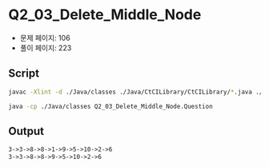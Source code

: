 # Q2_03_Delete_Middle_Node

- 문제 페이지: 106
- 풀이 페이지: 223

## Script

```sh
javac -Xlint -d ./Java/classes ./Java/CtCILibrary/CtCILibrary/*.java ./Java/Ch\ 02.\ Linked\ Lists/Q2_03_Delete_Middle_Node/*.java

java -cp ./Java/classes Q2_03_Delete_Middle_Node.Question
```

## Output

```txt
3->3->8->8->1->9->5->10->2->6
3->3->8->8->9->5->10->2->6
```
